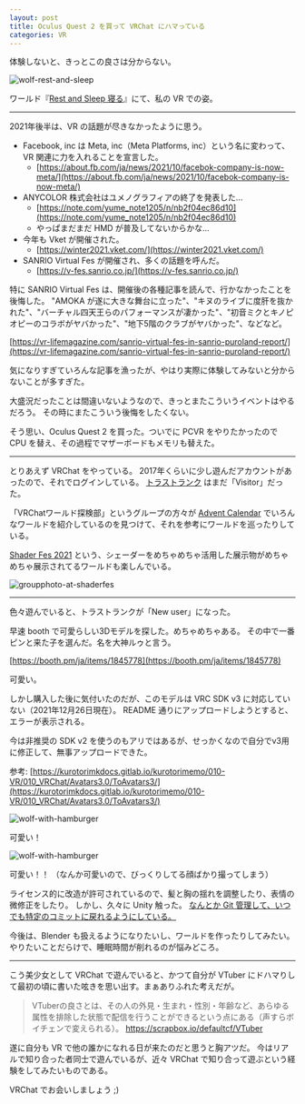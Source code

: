 ```yaml
---
layout: post
title: Oculus Quest 2 を買って VRChat にハマっている
categories: VR
---
```


体験しないと、きっとこの良さは分からない。

![wolf-rest-and-sleep](/blog/assets/img/2021-12-26-oculus-quest-2/wolf-rest-and-sleep.png)

ワールド『[Rest and Sleep 寝る](https://vrchat.com/home/world/wrld_fac11e5f-1c73-4436-8936-a70b80961c5a)』にて、私の VR での姿。

---

2021年後半は、VR の話題が尽きなかったように思う。

- Facebook, inc は Meta, inc（Meta Platforms, inc）という名に変わって、VR 関連に力を入れることを宣言した。
  - [https://about.fb.com/ja/news/2021/10/facebok-company-is-now-meta/](https://about.fb.com/ja/news/2021/10/facebok-company-is-now-meta/)
- ANYCOLOR 株式会社はユメノグラフィアの終了を発表した...
  - [https://note.com/yume_note1205/n/nb2f04ec86d10](https://note.com/yume_note1205/n/nb2f04ec86d10)
  - やっぱまだまだ HMD が普及してないからかな...
- 今年も Vket が開催された。
  - [https://winter2021.vket.com/](https://winter2021.vket.com/)
- SANRIO Virtual Fes が開催され、多くの話題を呼んだ。
  - [https://v-fes.sanrio.co.jp/](https://v-fes.sanrio.co.jp/)

特に SANRIO Virtual Fes は、開催後の各種記事を読んで、行かなかったことを後悔した。
"AMOKA が遂に大きな舞台に立った"、"キヌのライブに度肝を抜かれた"、"バーチャル四天王らのパフォーマンスが凄かった"、"初音ミクとキノピオピーのコラボがヤバかった"、"地下5階のクラブがヤバかった"、などなど。

[https://vr-lifemagazine.com/sanrio-virtual-fes-in-sanrio-puroland-report/](https://vr-lifemagazine.com/sanrio-virtual-fes-in-sanrio-puroland-report/)

気になりすぎていろんな記事を漁ったが、やはり実際に体験してみないと分からないことが多すぎた。

大盛況だったことは間違いないようなので、きっとまたこういうイベントはやるだろう。
その時にまたこういう後悔をしたくない。

そう思い、Oculus Quest 2 を買った。ついでに PCVR をやりたかったので CPU を替え、その過程でマザーボードもメモリも替えた。


---

とりあえず VRChat をやっている。
2017年くらいに少し遊んだアカウントがあったので、それでログインしている。 [トラストランク](https://docs.vrchat.com/docs/vrchat-safety-and-trust-system) はまだ「Visitor」だった。

「VRChatワールド探検部」というグループの方々が [Advent Calendar](https://adventar.org/calendars/6950) でいろんなワールドを紹介しているのを見つけて、それを参考にワールドを巡ったりしている。

[Shader Fes 2021](https://sites.google.com/view/shaderfes) という、シェーダーをめちゃめちゃ活用した展示物がめちゃめちゃ展示されてるワールドも楽しんでいる。

![groupphoto-at-shaderfes](/blog/assets/img/2021-12-26-oculus-quest-2/groupphoto-at-shaderfes.png)


---

色々遊んでいると、トラストランクが「New user」になった。

早速 booth で可愛らしい3Dモデルを探した。めちゃめちゃある。
その中で一番ピンと来た子を選んだ。名を大神ルゥと言う。

[https://booth.pm/ja/items/1845778](https://booth.pm/ja/items/1845778)

可愛い。

しかし購入した後に気付いたのだが、このモデルは VRC SDK v3 に対応していない（2021年12月26日現在）。
README 通りにアップロードしようとすると、エラーが表示される。

今は非推奨の SDK v2 を使うのもアリではあるが、せっかくなので自分でv3用に修正して、無事アップロードできた。

参考: [https://kurotorimkdocs.gitlab.io/kurotorimemo/010-VR/010_VRChat/Avatars3.0/ToAvatars3/](https://kurotorimkdocs.gitlab.io/kurotorimemo/010-VR/010_VRChat/Avatars3.0/ToAvatars3/)

![wolf-with-hamburger](/blog/assets/img/2021-12-26-oculus-quest-2/surprised-wolf.png)

可愛い！

![wolf-with-hamburger](/blog/assets/img/2021-12-26-oculus-quest-2/wolf-with-hamburger.png)

可愛い！！
（なんか可愛いので、びっくりしてる顔ばかり撮ってしまう）

ライセンス的に改造が許可されているので、髪と胸の揺れを調整したり、表情の微修正をしたり。
しかし、久々に Unity 触った。 [なんとか Git 管理して、いつでも特定のコミットに戻れるようにしている。](https://scrapbox.io/defaultcf/Unity%E3%81%AE%E3%83%97%E3%83%AD%E3%82%B8%E3%82%A7%E3%82%AF%E3%83%88%E3%82%92git%E7%AE%A1%E7%90%86%E3%81%99%E3%82%8B)

今後は、Blender も扱えるようになりたいし、ワールドを作ったりしてみたい。
やりたいことだらけで、睡眠時間が削れるのが悩みどころ。


---

こう美少女として VRChat で遊んでいると、かつて自分が VTuber にドハマりして最初の頃に書いた呟きを思い出す。まぁありふれた考えだが。

> VTuberの良さとは、その人の外見・生まれ・性別・年齢など、あらゆる属性を排除した状態で配信を行うことができるという点にある（声すらボイチェンで変えられる）。
https://scrapbox.io/defaultcf/VTuber

遂に自分も VR で他の誰かになれる日が来たのだと思うと胸アツだ。
今はリアルで知り合った者同士で遊んでいるが、近々 VRChat で知り合って遊ぶという経験をしてみたいものである。

VRChat でお会いしましょう ;)
